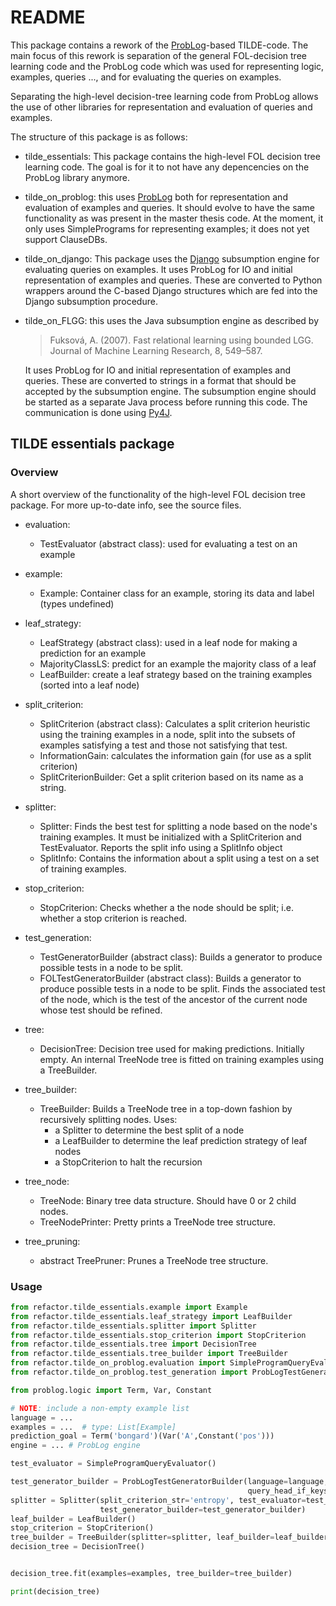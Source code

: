 # README

This package contains a rework of the [ProbLog](https://dtai.cs.kuleuven.be/problog/)-based TILDE-code. 
The main focus of this rework is separation of the general FOL-decision tree learning code
and the ProbLog code which was used for representing logic, examples, queries ..., and for evaluating the queries on examples.

Separating the high-level decision-tree learning code from ProbLog allows the use of other libraries for representation and evaluation of queries and examples.

The structure of this package is as follows:

* tilde_essentials: This package contains the high-level FOL decision tree learning code.
  The goal is for it to not have any depencencies on the ProbLog library anymore.
* tilde_on_problog: this uses [ProbLog](https://dtai.cs.kuleuven.be/problog/) both for representation and evaluation of examples and queries.
  It should evolve to have the same functionality as was present in the master thesis code.
  At the moment, it only uses SimplePrograms for representing examples; it does not yet support ClauseDBs.
* tilde_on_django: This package uses the [Django](https://tao.lri.fr/tiki-index.php?page=Django) subsumption engine for evaluating queries on examples.
  It uses ProbLog for IO and initial representation of examples and queries.
  These are converted to Python wrappers around the C-based Django structures which are fed into the Django subsumption procedure.
* tilde_on_FLGG: this uses the Java subsumption engine as described by 
  > Fuksová, A. (2007). Fast relational learning using bounded LGG. Journal of Machine Learning Research, 8, 549–587.
  
  It uses ProbLog for IO and initial representation of examples and queries. 
  These are converted to strings in a format that should be accepted by the subsumption engine.
  The subsumption engine should be started as a separate Java process before running this code.
  The communication is done using [Py4J](https://www.py4j.org/).
 
## TILDE essentials package

### Overview
A short overview of the functionality of the high-level FOL decision tree package. 
For more up-to-date info, see the source files.

* evaluation: 
  - TestEvaluator (abstract class): used for evaluating a test on an example

* example:
  - Example: Container class for an example, storing its data and label (types undefined)

* leaf_strategy:
  - LeafStrategy (abstract class): used in a leaf node for making a prediction for an example
  - MajorityClassLS: predict for an example the majority class of a leaf
  - LeafBuilder: create a leaf strategy based on the training examples (sorted into a leaf node)

* split_criterion:
  - SplitCriterion (abstract class): Calculates a split criterion heuristic 
    using the training examples in a node, split into the subsets of examples satisfying a test and those not satisfying that test.
  - InformationGain: calculates the information gain (for use as a split criterion)
  - SplitCriterionBuilder: Get a split criterion based on its name as a string.

* splitter:
  - Splitter: Finds the best test for splitting a node based on the node's training examples.
    It must be initialized with a SplitCriterion and TestEvaluator.
    Reports the split info using a SplitInfo object
  - SplitInfo: Contains the information about a split using a test on a set of training examples.
  
* stop_criterion:
  - StopCriterion: Checks whether a the node should be split; i.e. whether a stop criterion is reached.
  
* test_generation:
  - TestGeneratorBuilder (abstract class): Builds a generator to produce possible tests in a node to be split.
  - FOLTestGeneratorBuilder (abstract class): Builds a generator to produce possible tests in a node to be split.
    Finds the associated test of the node, which is the test of the ancestor of the current node whose test should be refined. 
  
* tree:
  - DecisionTree: Decision tree used for making predictions. Initially empty. 
    An internal TreeNode tree is fitted on training examples using a TreeBuilder.
  
* tree_builder:
  - TreeBuilder: Builds a TreeNode tree in a top-down fashion by recursively splitting nodes.
    Uses:
     - a Splitter to determine the best split of a node
     - a LeafBuilder to determine the leaf prediction strategy of leaf nodes
     - a StopCriterion to halt the recursion

* tree_node:
  - TreeNode: Binary tree data structure. Should have 0 or 2 child nodes.
  - TreeNodePrinter: Pretty prints a TreeNode tree structure.

* tree_pruning:
  - abstract TreePruner: Prunes a TreeNode tree structure.

### Usage

```python
from refactor.tilde_essentials.example import Example
from refactor.tilde_essentials.leaf_strategy import LeafBuilder
from refactor.tilde_essentials.splitter import Splitter
from refactor.tilde_essentials.stop_criterion import StopCriterion
from refactor.tilde_essentials.tree import DecisionTree
from refactor.tilde_essentials.tree_builder import TreeBuilder
from refactor.tilde_on_problog.evaluation import SimpleProgramQueryEvaluator
from refactor.tilde_on_problog.test_generation import ProbLogTestGeneratorBuilder

from problog.logic import Term, Var, Constant

# NOTE: include a non-empty example list
language = ...
examples = ...  # type: List[Example]
prediction_goal = Term('bongard')(Var('A',Constant('pos')))
engine = ... # ProbLog engine

test_evaluator = SimpleProgramQueryEvaluator()

test_generator_builder = ProbLogTestGeneratorBuilder(language=language,
                                                     query_head_if_keys_format=prediction_goal)
splitter = Splitter(split_criterion_str='entropy', test_evaluator=test_evaluator,
                    test_generator_builder=test_generator_builder)
leaf_builder = LeafBuilder()
stop_criterion = StopCriterion()
tree_builder = TreeBuilder(splitter=splitter, leaf_builder=leaf_builder, stop_criterion=stop_criterion)
decision_tree = DecisionTree()


decision_tree.fit(examples=examples, tree_builder=tree_builder)

print(decision_tree)

```
